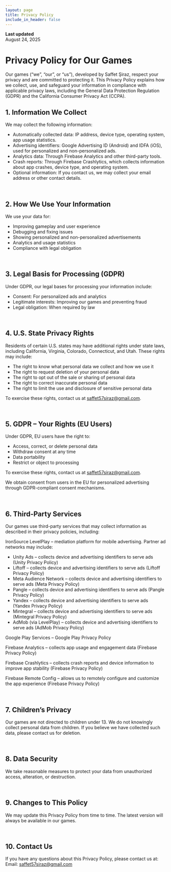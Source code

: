 ```yaml
---
layout: page
title: Privacy Policy
include_in_header: false
---
```


**Last updated**  
August 24, 2025

# Privacy Policy for Our Games
Our games (“we”, “our”, or “us”), developed by Saffet Şiraz, respect your privacy and are committed to protecting it. This Privacy Policy explains how we collect, use, and safeguard your information in compliance with applicable privacy laws, including the General Data Protection Regulation (GDPR) and the California Consumer Privacy Act (CCPA).

## 1. Information We Collect
We may collect the following information:

- Automatically collected data: IP address, device type, operating system, app usage statistics.
- Advertising identifiers: Google Advertising ID (Android) and IDFA (iOS), used for personalized and non-personalized ads.
- Analytics data: Through Firebase Analytics and other third-party tools.
- Crash reports: Through Firebase Crashlytics, which collects information about app crashes, device type, and operating system.
- Optional information: If you contact us, we may collect your email address or other contact details.

<br>

## 2. How We Use Your Information
We use your data for:

- Improving gameplay and user experience
- Debugging and fixing issues
- Showing personalized and non-personalized advertisements
- Analytics and usage statistics
- Compliance with legal obligation

<br>

## 3. Legal Basis for Processing (GDPR)
Under GDPR, our legal bases for processing your information include:

- Consent: For personalized ads and analytics
- Legitimate interests: Improving our games and preventing fraud
- Legal obligation: When required by law

<br>

## 4. U.S. State Privacy Rights
Residents of certain U.S. states may have additional rights under state laws, including California, Virginia, Colorado, Connecticut, and Utah. These rights may include:

- The right to know what personal data we collect and how we use it
- The right to request deletion of your personal data
- The right to opt out of the sale or sharing of personal data
- The right to correct inaccurate personal data
- The right to limit the use and disclosure of sensitive personal data

To exercise these rights, contact us at saffet57siraz@gmail.com.

<br>

## 5. GDPR – Your Rights (EU Users)
Under GDPR, EU users have the right to:

- Access, correct, or delete personal data
- Withdraw consent at any time
- Data portability
- Restrict or object to processing

To exercise these rights, contact us at saffet57siraz@gmail.com.

We obtain consent from users in the EU for personalized advertising through GDPR-compliant consent mechanisms.

<br>

## 6. Third-Party Services
Our games use third-party services that may collect information as described in their privacy policies, including:

IronSource LevelPlay – mediation platform for mobile advertising. Partner ad networks may include:
- Unity Ads – collects device and advertising identifiers to serve ads (Unity Privacy Policy)
- Liftoff – collects device and advertising identifiers to serve ads (Liftoff Privacy Policy)
- Meta Audience Network – collects device and advertising identifiers to serve ads (Meta Privacy Policy)
- Pangle – collects device and advertising identifiers to serve ads (Pangle Privacy Policy)
- Yandex – collects device and advertising identifiers to serve ads (Yandex Privacy Policy)
- Mintegral – collects device and advertising identifiers to serve ads (Mintegral Privacy Policy)
- AdMob (via LevelPlay) – collects device and advertising identifiers to serve ads (AdMob Privacy Policy)

Google Play Services – Google Play Privacy Policy

Firebase Analytics – collects app usage and engagement data (Firebase Privacy Policy)

Firebase Crashlytics – collects crash reports and device information to improve app stability (Firebase Privacy Policy)

Firebase Remote Config – allows us to remotely configure and customize the app experience (Firebase Privacy Policy)


<br>

## 7. Children’s Privacy
Our games are not directed to children under 13. We do not knowingly collect personal data from children. If you believe we have collected such data, please contact us for deletion.

<br>

## 8. Data Security
We take reasonable measures to protect your data from unauthorized access, alteration, or destruction.

<br>

## 9. Changes to This Policy
We may update this Privacy Policy from time to time. The latest version will always be available in our games.

<br>

## 10. Contact Us
If you have any questions about this Privacy Policy, please contact us at:
Email: saffet57siraz@gmail.com

